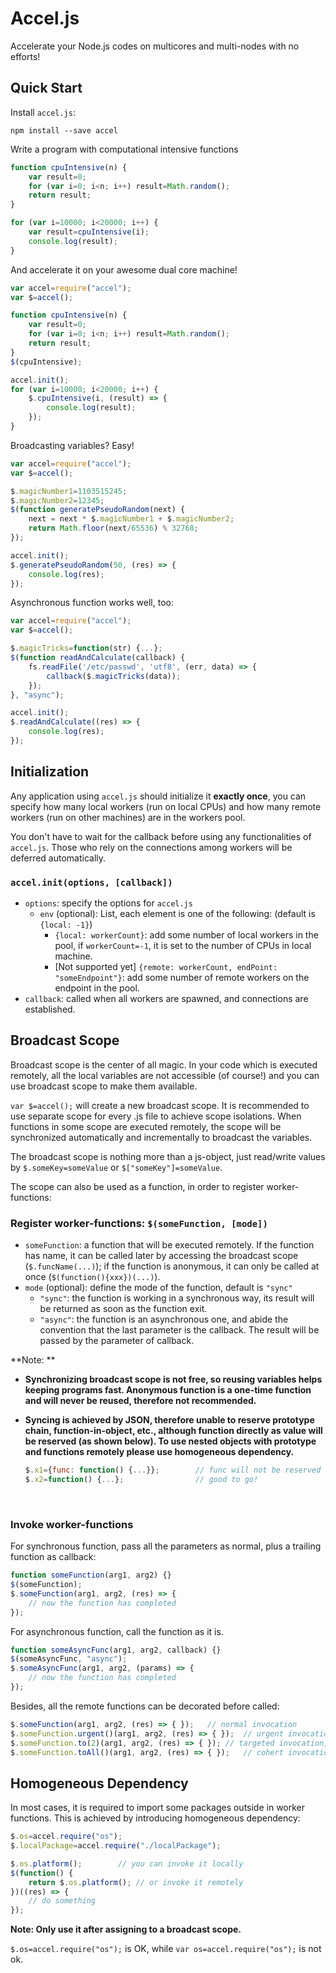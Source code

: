 # Accel.js
Accelerate your Node.js codes on multicores and multi-nodes with no efforts!

## Quick Start

Install `accel.js`:

```shell
npm install --save accel
```

Write a program with computational intensive functions

```javascript
function cpuIntensive(n) {
    var result=0;
    for (var i=0; i<n; i++) result=Math.random();
    return result;
}

for (var i=10000; i<20000; i++) {
    var result=cpuIntensive(i);
    console.log(result);
}
```

And accelerate it on your awesome dual core machine!

```javascript
var accel=require("accel");
var $=accel();

function cpuIntensive(n) {
    var result=0;
    for (var i=0; i<n; i++) result=Math.random();
    return result;
}
$(cpuIntensive);

accel.init();
for (var i=10000; i<20000; i++) {
    $.cpuIntensive(i, (result) => {
        console.log(result);
    });
}
```

Broadcasting variables? Easy!

```javascript
var accel=require("accel");
var $=accel();

$.magicNumber1=1103515245;
$.magicNumber2=12345;
$(function generatePseudoRandom(next) {
    next = next * $.magicNumber1 + $.magicNumber2;
    return Math.floor(next/65536) % 32768;
});

accel.init();
$.generatePseudoRandom(50, (res) => {
    console.log(res);
});
```

Asynchronous function works well, too:

```javascript
var accel=require("accel");
var $=accel();

$.magicTricks=function(str) {...};
$(function readAndCalculate(callback) {
    fs.readFile('/etc/passwd', 'utf8', (err, data) => {
        callback($.magicTricks(data));
    });
}, "async");

accel.init();
$.readAndCalculate((res) => {
    console.log(res);
});
```

## Initialization

Any application using `accel.js` should initialize it **exactly once**, you can specify how many local workers (run on local CPUs) and how many remote workers (run on other machines) are in the workers pool.

You don't have to wait for the callback before using any functionalities of `accel.js`. Those who rely on the connections among workers will be deferred automatically.

### `accel.init(options, [callback])`

- `options`: specify the options for `accel.js`
  - `env` (optional): List, each element is one of the following: (default is `{local: -1}`)
    - `{local: workerCount}`: add some number of local workers in the pool, if `workerCount=-1`, it is set to the number of CPUs in local machine.
    - [Not supported yet] `{remote: workerCount, endPoint: "someEndpoint"}`: add some number of remote workers on the endpoint in the pool.
- `callback`: called when all workers are spawned, and connections are established.

##  Broadcast Scope

Broadcast scope is the center of all magic. In your code which is executed remotely, all the local variables are not accessible (of course!) and you can use broadcast scope to make them available.

`var $=accel();` will create a new broadcast scope. It is recommended to use separate scope for every .js file to achieve scope isolations. When functions in some scope are executed remotely, the scope will be synchronized automatically and incrementally to broadcast the variables.

The broadcast scope is nothing more than a js-object, just read/write values by `$.someKey=someValue` or `$["someKey"]=someValue`.

The scope can also be used as a function, in order to register worker-functions:

### Register worker-functions: `$(someFunction, [mode])`

- `someFunction`: a function that will be executed remotely. If the function has name, it can be called later by accessing the broadcast scope (`$.funcName(...)`); if the function is anonymous, it can only be called at once (`$(function(){xxx})(...)`).
- `mode` (optional): define the mode of the function, default is `"sync"`
  - `"sync"`: the function is working in a synchronous way, its result will be returned as soon as the function exit.
  - `"async"`: the function is an asynchronous one, and abide the convention that the last parameter is the callback. The result will be passed by the parameter of callback.

**Note: **

- **Synchronizing broadcast scope is not free, so reusing variables helps keeping programs fast. Anonymous function is a one-time function and will never be reused, therefore not recommended.**

- **Syncing is achieved by JSON, therefore unable to reserve prototype chain, function-in-object, etc., although function directly as value will be reserved (as shown below). To use nested objects with prototype and functions remotely please use homogeneous dependency.**

  ```javascript
  $.x1={func: function() {...}};		// func will not be reserved
  $.x2=function() {...};			  	// good to go!
  ```

  ​

### Invoke worker-functions

For synchronous function, pass all the parameters as normal, plus a trailing function as callback:

```javascript
function someFunction(arg1, arg2) {}
$(someFunction);
$.someFunction(arg1, arg2, (res) => {
    // now the function has completed
});
```

For asynchronous function, call the function as it is.

```javascript
function someAsyncFunc(arg1, arg2, callback) {}
$(someAsyncFunc, "async");
$.someAsyncFunc(arg1, arg2, (params) => {
	// now the function has completed
});
```

Besides, all the remote functions can be decorated before called:

```javascript
$.someFunction(arg1, arg2, (res) => { });	// normal invocation
$.someFunction.urgent()(arg1, arg2, (res) => { });	// urgent invocation, the task will be scheduled first
$.someFunction.to(2)(arg1, arg2, (res) => { });	// targeted invocation, the task will be assigned to node 2
$.someFunction.toAll()(arg1, arg2, (res) => { });	// cohert invocation, each node will execute this task exactly once
```

## Homogeneous Dependency

In most cases, it is required to import some packages outside in worker functions. This is achieved by introducing homogeneous dependency:

```javascript
$.os=accel.require("os");
$.localPackage=accel.require("./localPackage");

$.os.platform();		// you can invoke it locally
$(function() {
    return $.os.platform();	// or invoke it remotely
})((res) => {
    // do something
});
```

**Note: Only use it after assigning to a broadcast scope.**

`$.os=accel.require("os");` is OK, while `var os=accel.require("os");` is not ok.
